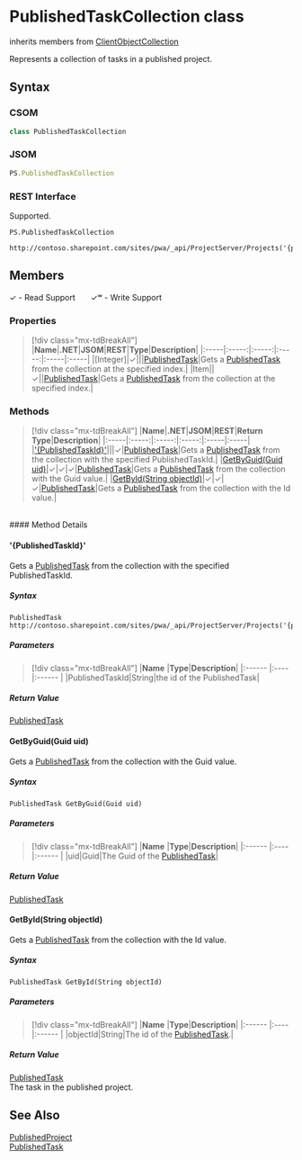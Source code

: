 [comment]: # (Name:PublishedTaskCollection)
[comment]: # (Name:Microsoft.ProjectServer.PublishedTaskCollection)
[comment]: # (Type:class)
[comment]: # (Status:Verified)

# <a name="name"></a>PublishedTaskCollection class

inherits members from [ClientObjectCollection<PublishedTask>](https://msdn.microsoft.com/EN-US/library/ee539303)<br/>

<a name="description"></a>Represents a collection of tasks in a published project.

## <a name="syntax"></a>Syntax

### CSOM

```cs
class PublishedTaskCollection 
```

### JSOM

```javascript
PS.PublishedTaskCollection
```

### REST Interface

Supported.

```
PS.PublishedTaskCollection

http://contoso.sharepoint.com/sites/pwa/_api/ProjectServer/Projects('{projectid}')/Tasks
```

## <a name="members"></a>Members


&#x2713; - Read Support &nbsp;&nbsp;&nbsp;&nbsp;&nbsp;&nbsp;&#x2713;&#x02B7; - Write Support

### <a name="properties"></a>Properties
> [!div class="mx-tdBreakAll"]
|**Name**|**.NET**|**JSOM**|**REST**|**Type**|**Description**|
|:-----|:-----:|:-----:|:-----:|:-----|:-----|
|<a name="[Integer]"></a>[Integer]|&#x2713;|||[PublishedTask](PublishedTask.md)|Gets a [PublishedTask](PublishedTask.md) from the collection at the specified index.|
|<a name="Item"></a>Item||&#x2713;||[PublishedTask](PublishedTask.md)|Gets a [PublishedTask](PublishedTask.md) from the collection at the specified index.|

### <a name="methods"></a>Methods
> [!div class="mx-tdBreakAll"]
|**Name**|**.NET**|**JSOM**|**REST**|**Return Type**|**Description**|
|:-----|:-----:|:-----:|:-----:|:-----|:-----|
|[&#39;{PublishedTaskId}&#39;](#&#39;{PublishedTaskId}&#39;)|||&#x2713;|[PublishedTask](PublishedTask.md)|Gets a [PublishedTask](PublishedTask.md) from the collection with the specified PublishedTaskId.|
|[GetByGuid(Guid uid)](#GetByGuid_Guid_uid_)|&#x2713;|&#x2713;|&#x2713;|[PublishedTask](PublishedTask.md)|Gets a [PublishedTask](PublishedTask.md) from the collection with the Guid value.|
|[GetById(String objectId)](#GetById_String_objectId_)|&#x2713;|&#x2713;|&#x2713;|[PublishedTask](PublishedTask.md)|Gets a [PublishedTask](PublishedTask.md) from the collection with the Id value.|

<br/>
#### Method Details

#### <a name="&#39;{PublishedTaskId}&#39;"></a>&#39;{PublishedTaskId}&#39;

Gets a [PublishedTask](PublishedTask.md) from the collection with the specified PublishedTaskId.

##### Syntax

```
PublishedTask http://contoso.sharepoint.com/sites/pwa/_api/ProjectServer/Projects('{projectid}')/Tasks('{PublishedTaskId}')
```

##### Parameters
> [!div class="mx-tdBreakAll"]
|**Name** |**Type**|**Description**|
|:------ |:----|:------ |
|PublishedTaskId|String|the id of the PublishedTask|

##### Return Value

[PublishedTask](PublishedTask.md)

#### <a name="GetByGuid_Guid_uid_"></a>GetByGuid(Guid uid)

Gets a [PublishedTask](PublishedTask.md) from the collection with the Guid value.

##### Syntax

```
PublishedTask GetByGuid(Guid uid)
```

##### Parameters
> [!div class="mx-tdBreakAll"]
|**Name** |**Type**|**Description**|
|:------ |:----|:------ |
|uid|Guid|The Guid of the [PublishedTask](PublishedTask.md)|

##### Return Value

[PublishedTask](PublishedTask.md)

#### <a name="GetById_String_objectId_"></a>GetById(String objectId)

Gets a [PublishedTask](PublishedTask.md) from the collection with the Id value.

##### Syntax

```
PublishedTask GetById(String objectId)
```

##### Parameters
> [!div class="mx-tdBreakAll"]
|**Name** |**Type**|**Description**|
|:------ |:----|:------ |
|objectId|String|The id of the [PublishedTask](PublishedTask.md).|

##### Return Value
[PublishedTask](PublishedTask.md)<br />
The task in the published project.

## <a name="seeAlso"></a>See Also

[PublishedProject](PublishedProject.md)<br/>
[PublishedTask](PublishedTask.md)<br/>
